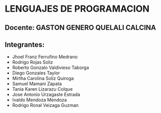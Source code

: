# LENGUAJES DE PROGRAMACION

## Docente: GASTON GENERO QUELALI CALCINA

## Integrantes:

- Jhoel Franz Ferrufino Medrano 
- Rodrigo Rojas Soliz
- Roberto Gonzalo Valdivieso Taborga
- Diego Gonzales Taylor
- Mirtha Carolina Soliz Quiroga
- Samuel Mamani Zapata
- Tania Karen Lizarazu Colque
- Jose Antonio Urzagaste Estrada
- Ivaldo Mendoza Mendoza
- Rodrigo Ronal Veizaga Guzman